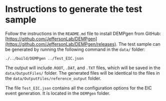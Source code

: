 # Instructions to generate the test sample
Follow the instructions in the `README.md` file to install DEMPgen from GitHub: [https://github.com/JeffersonLab/DEMPgen](https://github.com/JeffersonLab/DEMPgen/releases). The test sample can be generated by running the following command in the `data/` folder:
```
./../build/DEMPgen ../Test_EIC.json
```
The output will include`.ROOT`, `.DAT`, and `.TXT` files, which will be saved in the `data/OutputFiles/` folder. The generated files will be identical to the files in the `data/OutputFiles/reference_output` folder.

The file `Test_EIC.json` contains all the configuration options for the EIC event generation. It is located in the `DEMPgen` folder.


